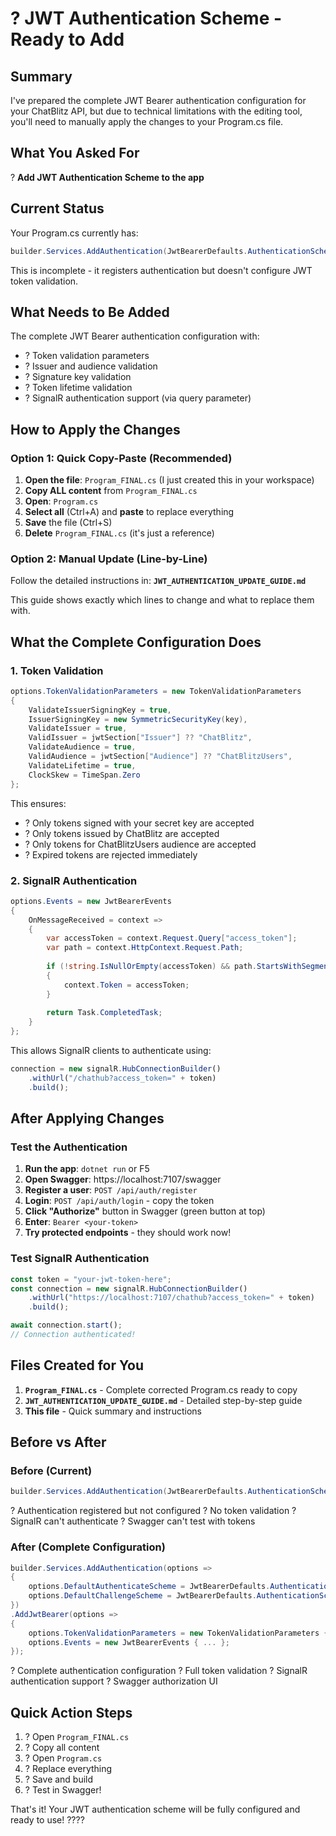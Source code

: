 # ? JWT Authentication Scheme - Ready to Add

## Summary

I've prepared the complete JWT Bearer authentication configuration for your ChatBlitz API, but due to technical limitations with the editing tool, you'll need to manually apply the changes to your Program.cs file.

## What You Asked For

? **Add JWT Authentication Scheme to the app**

## Current Status

Your Program.cs currently has:
```csharp
builder.Services.AddAuthentication(JwtBearerDefaults.AuthenticationScheme);
```

This is incomplete - it registers authentication but doesn't configure JWT token validation.

## What Needs to Be Added

The complete JWT Bearer authentication configuration with:
- ? Token validation parameters
- ? Issuer and audience validation
- ? Signature key validation
- ? Token lifetime validation
- ? SignalR authentication support (via query parameter)

## How to Apply the Changes

### Option 1: Quick Copy-Paste (Recommended)

1. **Open the file**: `Program_FINAL.cs` (I just created this in your workspace)
2. **Copy ALL content** from `Program_FINAL.cs`
3. **Open**: `Program.cs`
4. **Select all** (Ctrl+A) and **paste** to replace everything
5. **Save** the file (Ctrl+S)
6. **Delete** `Program_FINAL.cs` (it's just a reference)

### Option 2: Manual Update (Line-by-Line)

Follow the detailed instructions in: **`JWT_AUTHENTICATION_UPDATE_GUIDE.md`**

This guide shows exactly which lines to change and what to replace them with.

## What the Complete Configuration Does

### 1. **Token Validation**
```csharp
options.TokenValidationParameters = new TokenValidationParameters
{
    ValidateIssuerSigningKey = true,
    IssuerSigningKey = new SymmetricSecurityKey(key),
    ValidateIssuer = true,
    ValidIssuer = jwtSection["Issuer"] ?? "ChatBlitz",
    ValidateAudience = true,
    ValidAudience = jwtSection["Audience"] ?? "ChatBlitzUsers",
    ValidateLifetime = true,
    ClockSkew = TimeSpan.Zero
};
```

This ensures:
- ? Only tokens signed with your secret key are accepted
- ? Only tokens issued by ChatBlitz are accepted
- ? Only tokens for ChatBlitzUsers audience are accepted
- ? Expired tokens are rejected immediately

### 2. **SignalR Authentication**
```csharp
options.Events = new JwtBearerEvents
{
    OnMessageReceived = context =>
    {
        var accessToken = context.Request.Query["access_token"];
        var path = context.HttpContext.Request.Path;
        
        if (!string.IsNullOrEmpty(accessToken) && path.StartsWithSegments("/chathub"))
        {
            context.Token = accessToken;
        }
        
        return Task.CompletedTask;
    }
};
```

This allows SignalR clients to authenticate using:
```javascript
connection = new signalR.HubConnectionBuilder()
    .withUrl("/chathub?access_token=" + token)
    .build();
```

## After Applying Changes

### Test the Authentication

1. **Run the app**: `dotnet run` or F5
2. **Open Swagger**: https://localhost:7107/swagger
3. **Register a user**: `POST /api/auth/register`
4. **Login**: `POST /api/auth/login` - copy the token
5. **Click "Authorize"** button in Swagger (green button at top)
6. **Enter**: `Bearer <your-token>`
7. **Try protected endpoints** - they should work now!

### Test SignalR Authentication

```javascript
const token = "your-jwt-token-here";
const connection = new signalR.HubConnectionBuilder()
    .withUrl("https://localhost:7107/chathub?access_token=" + token)
    .build();

await connection.start();
// Connection authenticated!
```

## Files Created for You

1. **`Program_FINAL.cs`** - Complete corrected Program.cs ready to copy
2. **`JWT_AUTHENTICATION_UPDATE_GUIDE.md`** - Detailed step-by-step guide
3. **This file** - Quick summary and instructions

## Before vs After

### Before (Current)
```csharp
builder.Services.AddAuthentication(JwtBearerDefaults.AuthenticationScheme);
```
? Authentication registered but not configured
? No token validation
? SignalR can't authenticate
? Swagger can't test with tokens

### After (Complete Configuration)
```csharp
builder.Services.AddAuthentication(options =>
{
    options.DefaultAuthenticateScheme = JwtBearerDefaults.AuthenticationScheme;
    options.DefaultChallengeScheme = JwtBearerDefaults.AuthenticationScheme;
})
.AddJwtBearer(options =>
{
    options.TokenValidationParameters = new TokenValidationParameters { ... };
    options.Events = new JwtBearerEvents { ... };
});
```
? Complete authentication configuration
? Full token validation
? SignalR authentication support
? Swagger authorization UI

## Quick Action Steps

1. ? Open `Program_FINAL.cs`
2. ? Copy all content
3. ? Open `Program.cs`
4. ? Replace everything
5. ? Save and build
6. ? Test in Swagger!

That's it! Your JWT authentication scheme will be fully configured and ready to use! ????
